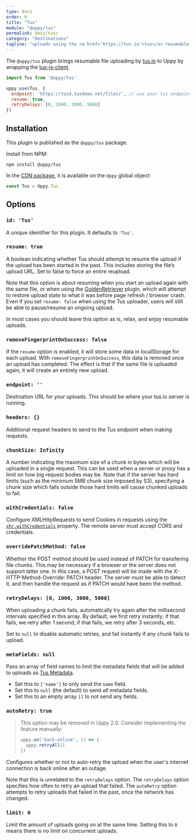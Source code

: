 ```yaml
---
type: docs
order: 0
title: "Tus"
module: "@uppy/tus"
permalink: docs/tus/
category: "Destinations"
tagline: "uploads using the <a href='https://tus.io'>tus</a> resumable upload protocol"
---
```


The `@uppy/tus` plugin brings resumable file uploading by [tus.io](http://tus.io) to Uppy by wrapping the [tus-js-client][].

```js
import Tus from '@uppy/tus'

uppy.use(Tus, {
  endpoint: 'https://tusd.tusdemo.net/files/', // use your tus endpoint here
  resume: true,
  retryDelays: [0, 1000, 3000, 5000]
})
```

## Installation

This plugin is published as the `@uppy/tus` package.

Install from NPM:

```shell
npm install @uppy/tus
```

In the [CDN package](/docs/#With-a-script-tag), it is available on the `Uppy` global object:

```js
const Tus = Uppy.Tus
```

## Options

### `id: 'Tus'`

A unique identifier for this plugin. It defaults to `'Tus'`.

### `resume: true`

A boolean indicating whether Tus should attempt to resume the upload if the upload has been started in the past. This includes storing the file’s upload URL. Set to false to force an entire reupload.

Note that this option is about resuming when you start an upload again with the same file, or when using the [GoldenRetriever](/docs/golden-retriever/) plugin, which will attempt to restore upload state to what it was before page refresh / browser crash. Even if you set `resume: false` when using the Tus uploader, users will still be able to pause/resume an ongoing upload.

In most cases you should leave this option as is, relax, and enjoy resumable uploads.

### `removeFingerprintOnSuccess: false`

If the `resume` option is enabled, it will store some data in localStorage for each upload. With `removeFingerprintOnSuccess`, this data is removed once an upload has completed. The effect is that if the same file is uploaded again, it will create an entirely new upload.

### `endpoint: ''`

Destination URL for your uploads. This should be where your tus.io server is running.

### `headers: {}`

Additional request headers to send to the Tus endpoint when making requests.

### `chunkSize: Infinity`

A number indicating the maximum size of a chunk in bytes which will be uploaded in a single request. This can be used when a server or proxy has a limit on how big request bodies may be. Note that if the server has hard limits (such as the minimum 5MB chunk size imposed by S3), specifying a chunk size which falls outside those hard limits will cause chunked uploads to fail.

### `withCredentials: false`

Configure XMLHttpRequests to send Cookies in requests using the [`xhr.withCredentials`](https://developer.mozilla.org/en-US/docs/Web/API/XMLHttpRequest/withCredentials) property. The remote server must accept CORS and credentials.

### `overridePatchMethod: false`

Whether the POST method should be used instead of PATCH for transfering file chunks. This may be necessary if a browser or the server does not support latter one. In this case, a POST request will be made with the X-HTTP-Method-Override: PATCH header. The server must be able to detect it, and then handle the request as if PATCH would have been the method.

### `retryDelays: [0, 1000, 3000, 5000]`

When uploading a chunk fails, automatically try again after the millisecond intervals specified in this array. By default, we first retry instantly; if that fails, we retry after 1 second; if that fails, we retry after 3 seconds, etc.

Set to `null` to disable automatic retries, and fail instantly if any chunk fails to upload.

### `metaFields: null`

Pass an array of field names to limit the metadata fields that will be added to uploads as [Tus Metadata](https://tus.io/protocols/resumable-upload.html#upload-metadata).

* Set this to `['name']` to only send the `name` field.
* Set this to `null` (the default) to send *all* metadata fields.
* Set this to an empty array `[]` to not send any fields.

### `autoRetry: true`

> This option may be removed in Uppy 2.0. Consider implementing the feature manually:
>
> ```js
> uppy.on('back-online', () => {
>   uppy.retryAll()
> })
> ```

Configures whether or not to auto-retry the upload when the user's internet connection is back online after an outage.

Note that this is unrelated to the `retryDelays` option. The `retryDelays` option specifies how often to retry an upload that failed. The `autoRetry` option attempts to retry uploads that failed in the past, once the network has changed.

### `limit: 0`

Limit the amount of uploads going on at the same time. Setting this to `0` means there is no limit on concurrent uploads.

[tus-js-client]: https://github.com/tus/tus-js-client
